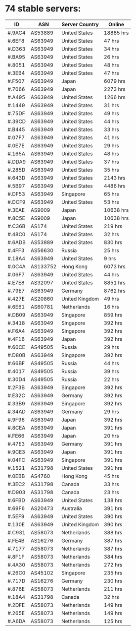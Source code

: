 # 74 stable servers:

| ID | ASN | Server Country | Online |
| ------ | ------ | ------ | ------ |
| #.9AC4 | AS53889 | United States | 18885 hrs |
| #.6EF8 | AS63949 | United States | 47 hrs |
| #.D363 | AS63949 | United States | 34 hrs |
| #.BA95 | AS63949 | United States | 26 hrs |
| #.8051 | AS63949 | United States | 48 hrs |
| #.3EB4 | AS63949 | United States | 47 hrs |
| #.F507 | AS63949 | Japan | 6079 hrs |
| #.7066 | AS63949 | Japan | 2273 hrs |
| #.A495 | AS63949 | United States | 1266 hrs |
| #.1449 | AS63949 | United States | 31 hrs |
| #.75DF | AS63949 | United States | 49 hrs |
| #.39CD | AS63949 | United States | 44 hrs |
| #.B445 | AS63949 | United States | 33 hrs |
| #.07F7 | AS63949 | United States | 41 hrs |
| #.0E7E | AS63949 | United States | 29 hrs |
| #.165A | AS63949 | United States | 48 hrs |
| #.DDA9 | AS63949 | United States | 37 hrs |
| #.285D | AS63949 | United States | 35 hrs |
| #.643D | AS63949 | United States | 2143 hrs |
| #.5B97 | AS63949 | United States | 4486 hrs |
| #.DF53 | AS63949 | Singapore | 65 hrs |
| #.DCF9 | AS63949 | United States | 53 hrs |
| #.3EAE | AS9009 | Japan | 10638 hrs |
| #.8C5E | AS9009 | Japan | 10638 hrs |
| #.C36B | AS174 | United States | 219 hrs |
| #.48C0 | AS174 | United States | 32 hrs |
| #.6ADB | AS53889 | United States | 830 hrs |
| #.4FF3 | AS56630 | Russia | 25 hrs |
| #.18A4 | AS63949 | United States | 9 hrs |
| #.0C4A | AS133752 | Hong Kong | 6073 hrs |
| #.06F7 | AS63949 | United States | 44 hrs |
| #.E7E8 | AS32097 | United States | 8851 hrs |
| #.79E7 | AS63949 | Germany | 8762 hrs |
| #.427E | AS20860 | United Kingdom | 49 hrs |
| #.6E61 | AS60781 | Netherlands | 16 hrs |
| #.DB09 | AS63949 | Singapore | 859 hrs |
| #.3418 | AS63949 | Singapore | 392 hrs |
| #.F6A4 | AS63949 | Singapore | 392 hrs |
| #.4F16 | AS63949 | Japan | 392 hrs |
| #.60CE | AS49505 | Russia | 29 hrs |
| #.D80B | AS63949 | Singapore | 392 hrs |
| #.66BF | AS49505 | Russia | 44 hrs |
| #.4017 | AS49505 | Russia | 39 hrs |
| #.30D4 | AS49505 | Russia | 22 hrs |
| #.2F3B | AS63949 | Singapore | 392 hrs |
| #.E32C | AS63949 | Germany | 392 hrs |
| #.33B9 | AS63949 | Singapore | 392 hrs |
| #.34AD | AS63949 | Germany | 29 hrs |
| #.9F96 | AS63949 | Japan | 392 hrs |
| #.8CEA | AS63949 | Japan | 391 hrs |
| #.FE66 | AS63949 | Japan | 20 hrs |
| #.47E3 | AS63949 | Germany | 391 hrs |
| #.9CE3 | AS63949 | Japan | 391 hrs |
| #.04FC | AS63949 | Singapore | 391 hrs |
| #.1521 | AS31798 | United States | 391 hrs |
| #.0EBB | AS4760 | Hong Kong | 45 hrs |
| #.3EC2 | AS31798 | Canada | 33 hrs |
| #.D903 | AS31798 | Canada | 23 hrs |
| #.6FBD | AS63949 | United States | 138 hrs |
| #.69F6 | AS20473 | Australia | 391 hrs |
| #.5EF9 | AS63949 | United States | 390 hrs |
| #.130E | AS63949 | United Kingdom | 390 hrs |
| #.C931 | AS58073 | Netherlands | 388 hrs |
| #.FE4B | AS16276 | Germany | 387 hrs |
| #.7177 | AS58073 | Netherlands | 387 hrs |
| #.8F1F | AS58073 | Netherlands | 384 hrs |
| #.4A30 | AS58073 | Netherlands | 272 hrs |
| #.26C0 | AS45102 | Singapore | 235 hrs |
| #.717D | AS16276 | Germany | 230 hrs |
| #.876E | AS58073 | Netherlands | 211 hrs |
| #.18A4 | AS31798 | Canada | 32 hrs |
| #.2DFE | AS58073 | Netherlands | 149 hrs |
| #.265E | AS58073 | Netherlands | 149 hrs |
| #.A6DA | AS58073 | Netherlands | 125 hrs |

